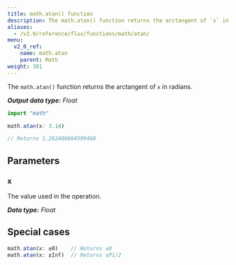 ```yaml
---
title: math.atan() function
description: The math.atan() function returns the arctangent of `x` in radians.
aliases:
  - /v2.0/reference/flux/functions/math/atan/
menu:
  v2_0_ref:
    name: math.atan
    parent: Math
weight: 301
---
```


The `math.atan()` function returns the arctangent of `x` in radians.

_**Output data type:** Float_

```js
import "math"

math.atan(x: 3.14)

// Returns 1.262480664599468
```

## Parameters

### x
The value used in the operation.

_**Data type:** Float_

## Special cases
```js
math.atan(x: ±0)    // Returns ±0
math.atan(x: ±Inf)  // Returns ±Pi/2
```
